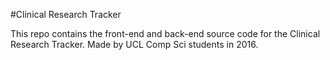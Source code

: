 #Clinical Research Tracker

This repo contains the front-end and back-end source code for the Clinical Research Tracker. Made by UCL Comp Sci students in 2016. 
